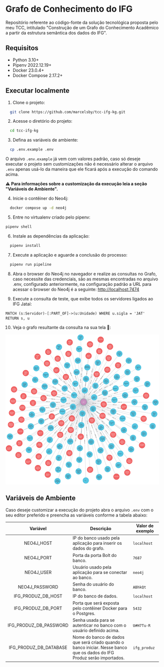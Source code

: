 # Grafo de Conhecimento do IFG

Repositório referente ao código-fonte da solução tecnológica proposta pelo meu TCC, intitulado "Construção de um Grafo
do Conhecimento Acadêmico a partir da estrutura semântica dos dados do IFG".

## Requisitos

- Python 3.10+
- Pipenv 2022.12.19+
- Docker 23.0.4+
- Docker Compose 2.17.2+

## Executar localmente

1. Clone o projeto:

```bash
  git clone https://github.com/marcelsby/tcc-ifg-kg.git
```

2. Acesse o diretório do projeto:

```bash
  cd tcc-ifg-kg
```

3. Defina as variáveis de ambiente:

```bash
  cp .env.example .env
```

O arquivo `.env.example` já vem com valores padrão, caso só deseje executar o projeto sem customizações não é necessário
alterar o arquivo `.env` apenas usá-lo
da maneira que ele ficará após a execução do comando acima.

⚠️ **Para informações sobre a customização da execução leia a seção "Variáveis de Ambiente".**

4. Inicie o contêiner do Neo4j:

```bash
  docker compose up -d neo4j
```

5. Entre no virtualenv criado pelo pipenv:

```bash
pipenv shell
```

6. Instale as dependências da aplicação:

```bash
  pipenv install
```

7. Execute a aplicação e aguarde a conclusão do processo:

```bash
  pipenv run pipeline
```

8. Abra o browser do Neo4j no navegador e realize as consultas no Grafo, caso necessite das credenciais, são as mesmas
   encontradas no arquivo .env, configurado
   anteriormente, na configuração padrão a URL para acessar o browser do Neo4j é a
   seguinte: [http://localhost:7474](http://localhost:7474)

9. Execute a consulta de teste, que exibe todos os servidores ligados ao IFG Jataí:

```cypher
MATCH (s:Servidor)-[:PART_OF]->(u:Unidade) WHERE u.sigla = 'JAT' RETURN s, u
```

10. Veja o grafo resultante da consulta na sua tela 🎉:

![Resultado da consulta dos servidores que fazem parte do IFG Jataí](./.github/resources/graph.png)

## Variáveis de Ambiente

Caso deseje customizar a execução do projeto abra o arquivo `.env` com o seu editor preferido e preencha as variáveis
conforme a tabela abaixo:

|        Variável        | Descrição                                                                                                               | Valor de exemplo |
|:----------------------:|-------------------------------------------------------------------------------------------------------------------------|------------------|
|       NEO4J_HOST       | IP do banco usado pela aplicação para inserir os dados do grafo.                                                        | `localhost`      |
|       NEO4J_PORT       | Porta da porta Bolt do banco.                                                                                           | `7687`           |
|       NEO4J_USER       | Usuário usado pela aplicação para se conectar ao banco.                                                                 | `neo4j`          |
|     NEO4J_PASSWORD     | Senha do usuário do banco.                                                                                              | `ABhkQt`         |
|   IFG_PRODUZ_DB_HOST   | IP do banco de dados.                                                                                                   | `localhost`      |
|   IFG_PRODUZ_DB_PORT   | Porta que será exposta pelo contêiner Docker para o Postgres.                                                           | `5432`           |
| IFG_PRODUZ_DB_PASSWORD | Senha usada para se autenticar no banco com o usuário definido acima.                                                   | `U#H7Tu-R`       |
| IFG_PRODUZ_DB_DATABASE | Nome do banco de dados que será criado quando o banco iniciar. Nesse banco que os dados do IFG Produz serão importados. | `ifg_produz`     |